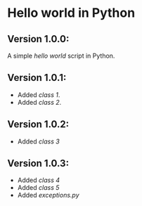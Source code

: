 # Hello world in Python

## Version 1.0.0:

A simple _hello world_ script in Python.

## Version 1.0.1:

-   Added *class 1*.
-   Added *class 2*.
## Version 1.0.2:
-   Added *class 3*

## Version 1.0.3:
-   Added *class 4*
-   Added *class 5*
-   Added *exceptions.py*